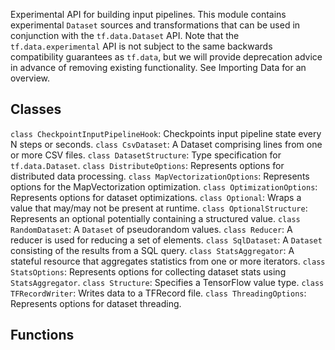 Experimental API for building input pipelines.
This module contains experimental `Dataset` sources and transformations that can be used in conjunction with the `tf.data.Dataset` API. Note that the `tf.data.experimental` API is not subject to the same backwards compatibility guarantees as `tf.data`, but we will provide deprecation advice in advance of removing existing functionality.
See Importing Data for an overview.
## Classes
`class CheckpointInputPipelineHook`: Checkpoints input pipeline state every N steps or seconds.
`class CsvDataset`: A Dataset comprising lines from one or more CSV files.
`class DatasetStructure`: Type specification for `tf.data.Dataset`.
`class DistributeOptions`: Represents options for distributed data processing.
`class MapVectorizationOptions`: Represents options for the MapVectorization optimization.
`class OptimizationOptions`: Represents options for dataset optimizations.
`class Optional`: Wraps a value that may/may not be present at runtime.
`class OptionalStructure`: Represents an optional potentially containing a structured value.
`class RandomDataset`: A `Dataset` of pseudorandom values.
`class Reducer`: A reducer is used for reducing a set of elements.
`class SqlDataset`: A `Dataset` consisting of the results from a SQL query.
`class StatsAggregator`: A stateful resource that aggregates statistics from one or more iterators.
`class StatsOptions`: Represents options for collecting dataset stats using `StatsAggregator`.
`class Structure`: Specifies a TensorFlow value type.
`class TFRecordWriter`: Writes data to a TFRecord file.
`class ThreadingOptions`: Represents options for dataset threading.
## Functions
